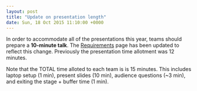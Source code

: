 ```yaml
---
layout: post
title: "Update on presentation length"
date: Sun, 18 Oct 2015 11:10:00 +0000
---
```


In order to accommodate all of the presentations this year, teams should prepare a **10-minute talk**. The [Requirements](/requirements) page has been updated to reflect this change. Previously the presentation time allotment was 12 minutes.

Note that the TOTAL time alloted to each team is is 15 minutes. This includes laptop setup (1 min), present slides (10 min), audience questions (~3 min), and exiting the stage + buffer time (1 min).
